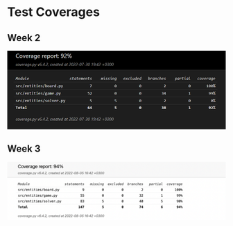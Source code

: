 # Test Coverages

## Week 2
![Week 2 Test Coverage](./images/test_coverage_w2.png)

## Week 3
![Week 3 Test Coverage](./images/test_coverage_w3.png)